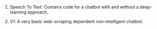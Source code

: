 1. Speech To Text: Contains code for a chatbot with and without a deep-learning approach.

2. V1: A very basic web-scraping dependent non-intelligent chatbot.
